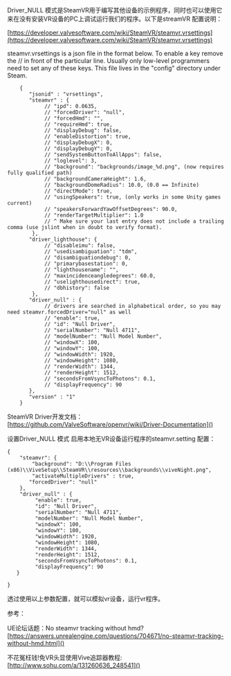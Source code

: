 Driver_NULL 模式是SteamVR用于编写其他设备的示例程序，同时也可以使用它来在没有安装VR设备的PC上调试运行我们的程序。以下是streamVR 配置说明：

[https://developer.valvesoftware.com/wiki/SteamVR/steamvr.vrsettings](https://developer.valvesoftware.com/wiki/SteamVR/steamvr.vrsettings)

steamvr.vrsettings is a json file in the format below. To enable a key remove the // in front of the particular line. Usually only low-level programmers need to set any of these keys. This file lives in the "config" directory under Steam.

		{
		   "jsonid" : "vrsettings",
		   "steamvr" : {
				// "ipd": 0.0635,
				// "forcedDriver": "null",
				// "forcedHmd": "",
				// "requireHmd": true,
				// "displayDebug": false,
				// "enableDistortion": true,
				// "displayDebugX": 0,
				// "displayDebugY": 0,	
				// "sendSystemButtonToAllApps": false,
				// "loglevel": 3,
				// "background": "backgrounds/image_%d.png", (now requires fully qualified path)
				// "backgroundCameraHeight": 1.6,
				// "backgroundDomeRadius": 10.0, (0.0 == Infinite)
				// "directMode": true,
				// "usingSpeakers": true, (only works in some Unity games current)
				// "speakersForwardYawOffsetDegrees": 90.0,
				// "renderTargetMultiplier": 1.0
				// ^ Make sure your last entry does not include a trailing comma (use jslint when in doubt to verify format).
			},
		   "driver_lighthouse": {
				// "disableimu": false,
				// "usedisambiguation": "tdm",
				// "disambiguationdebug": 0,
				// "primarybasestation": 0,
				// "lighthousename": "",
				// "maxincidenceangledegrees": 60.0,
				// "uselighthousedirect": true,
				// "dbhistory": false
			},
		   "driver_null" : {
				// drivers are searched in alphabetical order, so you may need steamvr.forcedDriver="null" as well
				// "enable": true,
				// "id": "Null Driver",
				// "serialNumber": "Null 4711",
				// "modelNumber": "Null Model Number",
				// "windowX": 100,
				// "windowY": 100,
				// "windowWidth": 1920,
				// "windowHeight": 1080,
				// "renderWidth": 1344,
				// "renderHeight": 1512,
				// "secondsFromVsyncToPhotons": 0.1,
				// "displayFrequency": 90
		   },
		   "version" : "1"
		}

SteamVR Driver开发文档：
[https://github.com/ValveSoftware/openvr/wiki/Driver-Documentation]()

设置Driver_NULL 模式
启用本地无VR设备运行程序的steamvr.setting 配置：

	{
	    "steamvr": {
	        "background": "D:\\Program Files (x86)\\ViveSetup\\SteamVR\\resources\\backgrounds\\viveNight.png",
			"activateMultipleDrivers" : true,
		   "forcedDriver": "null"
	    },
		"driver_null" : {
			 "enable": true,
			 "id": "Null Driver",
			 "serialNumber": "Null 4711",
			 "modelNumber": "Null Model Number",
			 "windowX": 100,
			 "windowY": 100,
			 "windowWidth": 1920,
			 "windowHeight": 1080,
			 "renderWidth": 1344,
			 "renderHeight": 1512,
			 "secondsFromVsyncToPhotons": 0.1,
			 "displayFrequency": 90
	   }
		
	}


透过使用以上参数配置，就可以模拟vr设备，运行vr程序。

参考：

UE论坛话题：No steamvr tracking without hmd?
[https://answers.unrealengine.com/questions/704671/no-steamvr-tracking-without-hmd.html]()

不花冤枉钱!免VR头显使用Vive追踪器教程: 
[http://www.sohu.com/a/131260636_248541]()